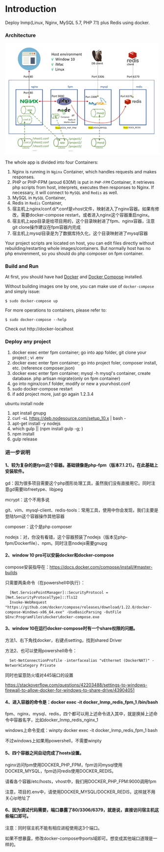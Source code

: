 # Introduction

Deploy lnmp(Linux, Nginx, MySQL 5.7, PHP 7.1) plus Redis using docker.

### Architecture

![architecture][1]

The whole app is divided into four Containers:

1. Nginx is running in `Nginx` Container, which handles requests and makes responses.
2. PHP or PHP-FPM (aroud 630M) is put in `PHP-FPM` Container, it retrieves php scripts from host, interprets, executes then responses to Nginx. If necessary, it will connect to `MySQL` and `Redis` as well.
3. MySQL in `MySQL` Container,
4. Redis in `Redis` Container, 
5. 宿主机上nginx/conf.d/*.conf是vhost文件，映射进入了nginx容器。如果有修改，需要docker-compose restart，或者进入nginx这个容器重启nginx。
6. 宿主机上app目录是给项目用的，这个目录映射进了fpm、nginx容器，注意git clone操作建议在fpm容器内完成
7. 宿主机上mysql目录是为了数据库持久化，这个目录映射进了mysql容器

Your project scripts are located on host, you can edit files directly without rebuilding/restarting whole images/containers. But normally host has no php envirenment, so you should do php composer on fpm container.

### Build and Run

At first, you should have had [Docker](https://docs.docker.com) and [Docker Compose](https://docs.docker.com/compose) installed.

Without building images one by one, you can make use of `docker-compose` and simply issue:

    $ sudo docker-compose up

For more operations to containers, please refer to:

    $ sudo docker-compose --help

Check out http://docker-localhost

### Deploy any project

1. docker exec enter fpm container; go into app folder, git clone your project ; vi .env
2. docker exec enter fpm container; go into project foler, composer install, etc. (reference composer.json)
3. docker exec enter fpm container; mysql -h mysql's container, create database. php artisan migrate(only on fpm container)
3. go into nginx/con.f folder, modify or new a yourvhost.conf
4. sudo docker-compose restart
5. if add project more, just go again 1.2.3.4

ubuntu install node
1. apt install gnupg
2. curl -sL https://deb.nodesource.com/setup_10.x | bash -
3. apt-get install -y nodejs
4. which gulp || (npm install gulp -g; )
5. npm install
6. gulp release

  [1]: docker_lnmp_architecture.png

### 进一步说明

#### 1、较为复杂的是fpm这个容器。基础镜像是php-fpm（版本7.1.21）。在此基础上安装软件。

  gd：因为很多项目需要这个php图形处理工具，虽然我们没有直接用它。同时注意gd需要libfreetype、libjpeg
  
  mcrypt：这个不用多说
  
  git、vim、mysql-client、redis-tools：常用工具，使用中你会发现，我们主要是登陆fpm这个容器操作其他容器
  
  composer：这个是php composer
  
  nodejs：对，你没有看错，这个容器预装了nodejs（版本见php-fpm/Dockerfile）、npm。同时注意nodejs需要gnupg
  

#### 2、window 10 pro可以安装docker和docker-compose

  compose安装指导在：https://docs.docker.com/compose/install/#master-builds
  
  只需要两条命令（在powershell中执行）：
```
  [Net.ServicePointManager]::SecurityProtocol = [Net.SecurityProtocolType]::Tls12
  Invoke-WebRequest "https://github.com/docker/compose/releases/download/1.22.0/docker-compose-Windows-x86_64.exe" -UseBasicParsing -OutFile $Env:ProgramFiles\docker\docker-compose.exe
```

#### 3、window 10在运行docker-compose时有一个share权限的问题。

  方法1、右下角找docker，右键点setting，找到shared Driver
  
  方法2、也可以使用powershell命令：
```
  Set-NetConnectionProfile -interfacealias "vEthernet (DockerNAT)" -NetworkCategory Private
```
  同时也留意防火墙对445端口的设置
  
  https://stackoverflow.com/questions/42203488/settings-to-windows-firewall-to-allow-docker-for-windows-to-share-drive/43904051

#### 4、进入容器的命令是：docker exec -it docker_lnmp_redis_fpm_1 /bin/bash

  fpm、nginx、mysql、redis，四个都可以用上述命令进入其中，就是换掉上述命令中容器名字，比如docker_lnmp_redis_nginx_1

  windows上命令变成：winpty docker exec -it docker_lnmp_redis_fpm_1 bash

  不过windows上如果用powershell，不需要winpty

#### 5、四个容器之间自动完成了hosts设置。

  nginx访问fpm使用DOCKER_PHP_FPM，fpm访问mysql使用DOCKER_MYSQL，fpm访问redis使用DOCKER_REDIS。

  请看各个容器/etc/hosts，vhost中，我们用DOCKER_PHP_FPM:9000调用fpm

  注意，项目的.env中，请使用DOCKER_MYSQL/DOCKER_REDIS，这样就不用关心ip地址了

#### 6、因为调试代码需要，端口暴露了80/3306/6379，就是说，直接访问宿主机这些端口即可。

  注意：同时宿主机不能有相应进程使用这3个端口。

  如果不想暴露，修改docker-compose中ports域即可。想变成其他端口道理是一样的。
